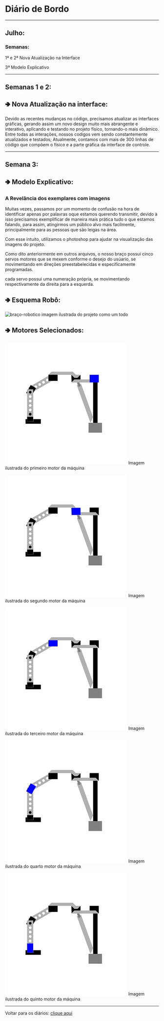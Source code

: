 <meta charset="UTF-8">

# Diário de Bordo

---
## Julho:
### Semanas:
1ª e 2ª Nova Atualização na Interface

3ª Modelo Explicativo


---
## Semanas 1 e 2:
<h2>&#129154 Nova Atualização na interface:</h2>

Devido as recentes mudanças no código, precisamos atualizar as interfaces gráficas, gerando assim um novo design muito mais abrangente e interativo, aplicando e testando no projeto físico, tornando-o mais dinâmico. 
Entre todas as interações, nossos codigos vem sendo constantemente atualizados e testados; Atualmente, contamos com mais de 300 linhas de código que compõem o físico e a parte gráfica da interface de controle.                


---
## Semana 3:
<h2>&#129154 Modelo Explicativo:</h2>

### A Revelância dos exemplares com imagens 

Muitas vezes, passamos por um momento de confusão na hora de identificar apenas por palavras oque estamos querendo transmitir, devido à isso precisamos exemplificar de maneira mais prática tudo o que estamos falando, para assim, atingirmos um público alvo mais facilmente, principalmente para as pessoas que são leigas na área. 

Com esse intuito, utilizamos o photoshop para ajudar na visualização das imagens do projeto. 

Como dito anteriormente em outros arquivos, o nosso braço possui cinco servos motores que se mexem conforme o desejo do usúario, se movimentando em direções preestabelecidas e especificamente programadas.

cada servo possui uma numeração própria, se movimentando respectivamente da direita para a esquerda.

<h2>&#129154 Esquema Robô:</h2>

<img src="./imagens/braço-robotico.jpg" alt="braço-robotico" width="250" height="250">
imagem ilustrada do projeto como um todo 

<h2>&#129154 Motores Selecionados:</h2>

![Primeiro Motor](./imagens/motor1.jpg)
Imagem ilustrada do primeiro motor da máquina

![Segundo Motor](./imagens/motor2.jpg)
Imagem ilustrada do segundo motor da máquina

![Terceiro Motor](./imagens/motor3.jpg)
Imagem ilustrada do terceiro motor da máquina

![Quarto Motor](./imagens/motor4.jpg)
Imagem ilustrada do quarto motor da máquina

![Quinto Motor](./imagens/motor5.jpg)
Imagem ilustrada do quinto motor da máquina

---

Voltar para os diários: [clique aqui](./menu_diario.md)                                          
